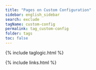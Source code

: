 ```yaml
---
title: "Pages on Custom Configuration"
sidebar: english_sidebar
search: exclude
tagName: custom-config
permalink: tag_custom-config
folder: tags
toc: false
---
```

{% include taglogic.html %}

{% include links.html %}
